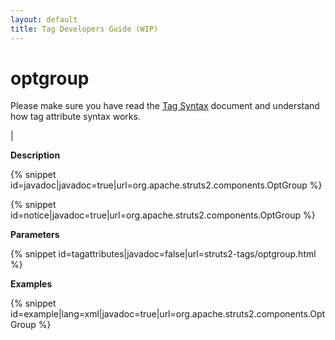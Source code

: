 ```yaml
---
layout: default
title: Tag Developers Guide (WIP)
---
```


# optgroup


Please make sure you have read the [Tag Syntax](#PAGE_13927) document and understand how tag attribute syntax works.

| 

__Description__



{% snippet id=javadoc|javadoc=true|url=org.apache.struts2.components.OptGroup %}

{% snippet id=notice|javadoc=true|url=org.apache.struts2.components.OptGroup %}

__Parameters__



{% snippet id=tagattributes|javadoc=false|url=struts2-tags/optgroup.html %}

__Examples__



{% snippet id=example|lang=xml|javadoc=true|url=org.apache.struts2.components.OptGroup %}
